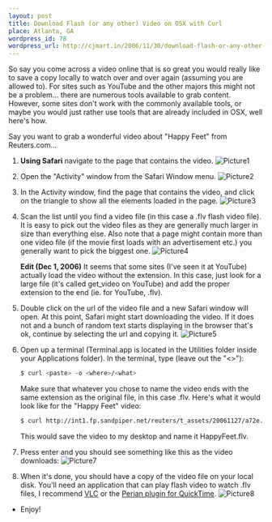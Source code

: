 ```yaml
--- 
layout: post
title: Download Flash (or any other) Video on OSX with Curl
place: Atlanta, GA
wordpress_id: 78
wordpress_url: http://cjmart.in/2006/11/30/download-flash-or-any-other-video-on-osx-with-curl/
---
```


So say you come across a video online that is so great you would really like to save a copy locally to watch over and over again (assuming you are allowed to). For sites such as YouTube and the other majors this might not be a problem... there are numerous tools available to grab content. However, some sites don't work with the commonly available tools, or maybe you would just rather use tools that are already included in OSX, well here's how.

Say you want to grab a wonderful video about "Happy Feet" from Reuters.com...

1. **Using Safari** navigate to the page that contains the video.
   ![Picture1](http://files.cjmart.in/curlVideos/Picture1.png)

2. Open the "Activity" window from the Safari Window menu.
   ![Picture2](http://files.cjmart.in/curlVideos/Picture2.png)

3. In the Activity window, find the page that contains the video, and click on the triangle to show all the elements loaded in the page.
   ![Picture3](http://files.cjmart.in/curlVideos/Picture3.png)

4. Scan the list until you find a video file (in this case a .flv flash video file). It is easy to pick out the video files as they are generally much larger in size than everything else. Also note that a page might contain more than one video file (if the movie first loads with an advertisement etc.) you generally want to pick the biggest one.
   ![Picture4](http://files.cjmart.in/curlVideos/Picture4.png)

   **Edit (Dec 1, 2006)**
   It seems that some sites (I've seen it at YouTube) actually load the video without the extension. In this case, just look for a large file (it's called get_video on YouTube) and add the proper extension to the end (ie. for YouTube, .flv).

5. Double click on the url of the video file and a new Safari window will open. At this point, Safari might start downloading the video. If it does not and a bunch of random text starts displaying in the browser that's ok, continue by selecting the url and copying it.
   ![Picture5](http://files.cjmart.in/curlVideos/Picture5.png)

6. Open up a terminal (Terminal.app is located in the Utilities folder inside your Applications folder). In the terminal, type (leave out the "&lt;&gt;"):
   ```sh
   $ curl <paste> -o <where>/<what>
   ```
   Make sure that whatever you chose to name the video ends with the same extension as the original file, in this case .flv. Here's what it would look like for the "Happy Feet" video:
   ```sh
   $ curl http://int1.fp.sandpiper.net/reuters/t_assets/20061127/a72e...f2943.flv -o ~/Desktop/HappyFeet.flv
   ```
   This would save the video to my desktop and name it HappyFeet.flv.

7. Press enter and you should see something like this as the video downloads:
   ![Picture7](http://files.cjmart.in/curlVideos/Picture7.png)

8. When it's done, you should have a copy of the video file on your local disk. You'll need an application that can play flash video to watch .flv files, I recommend [VLC](http://www.videolan.org/vlc/) or the [Perian plugin for QuickTime](http://perian.org/).
   ![Picture8](http://files.cjmart.in/curlVideos/Picture8.png)

- Enjoy!
